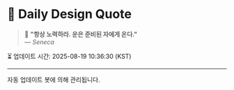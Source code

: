 
# 📘 Daily Design Quote

> 💬 **"항상 노력하라. 운은 준비된 자에게 온다."**  
> — *Seneca*

⏳ 업데이트 시간: 2025-08-19 10:36:30 (KST)

---

자동 업데이트 봇에 의해 관리됩니다.
